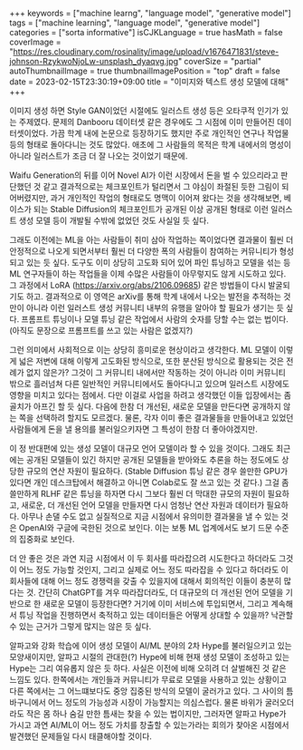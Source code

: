 +++
keywords = ["machine learng", "language model", "generative model"]
tags = ["machine learning", "language model", "generative model"]
categories = ["sorta informative"]
isCJKLanguage = true
hasMath = false
coverImage = "https://res.cloudinary.com/rosinality/image/upload/v1676471831/steve-johnson-RzykwoNjoLw-unsplash_dyaqvg.jpg"
coverSize = "partial"
autoThumbnailImage = true
thumbnailImagePosition = "top"
draft = false
date = 2023-02-15T23:30:19+09:00
title = "이미지와 텍스트 생성 모델에 대해"
+++

이미지 생성 하면 Style GAN이었던 시절에도 일러스트 생성 등은 오타쿠적 인기가 있는 주제였다. 문제의 Danbooru 데이터셋 같은 경우에도 그 시점에 이미 만들어진 데이터셋이었다. 가끔 학계 내에 논문으로 등장하기도 했지만 주로 개인적인 연구나 작업물 등의 형태로 돌아다니는 것도 많았다. 애초에 그 사람들의 목적은 학계 내에서의 명성이 아니라 일러스트가 조금 더 잘 나오는 것이었기 때문에.

Waifu Generation의 뒤를 이어 Novel AI가 이런 시장에서 돈을 벌 수 있으리라고 판단했던 것 같고 결과적으로는 체크포인트가 털리면서 그 야심이 좌절된 듯한 그림이 되어버렸지만, 과거 개인적인 작업의 형태로도 명맥이 이어져 왔다는 것을 생각해보면, 베이스가 되는 Stable Diffusion의 체크포인트가 공개된 이상 공개된 형태로 이런 일러스트 생성 모델 등이 개발될 수밖에 없었던 것도 사실일 듯 싶다.

그래도 이전에는 ML을 아는 사람들이 취미 삼아 작업하는 쪽이었다면 결과물이 훨씬 더 안정적으로 나오게 되면서부터 훨씬 더 다양한 폭의 사람들이 참여하는 커뮤니티가 형성되고 있는 듯 싶다. 도구도 이미 상당히 고도화 되어 있어 파인 튜닝하고 모델을 섞는 등 ML 연구자들이 하는 작업들을 이제 수많은 사람들이 아무렇지도 않게 시도하고 있다. 그 과정에서 LoRA (https://arxiv.org/abs/2106.09685) 같은 방법들이 다시 발굴되기도 하고. 결과적으로 이 영역은 arXiv를 통해 학계 내에서 나오는 발전을 추적하는 것만이 아니라 이런 일러스트 생성 커뮤니티 내부의 유행을 알아야 할 필요가 생기는 듯 싶다. 프롬프트 튜닝이나 모델 튜닝 같은 작업에서 사람의 숫자를 당할 수는 없는 법이다. (아직도 문장으로 프롬프트를 쓰고 있는 사람은 없겠지?)

그런 의미에서 사회적으로 이는 상당히 흥미로운 현상이라고 생각한다. ML 모델이 이렇게 넓은 저변에 대해 이렇게 고도화된 방식으로, 또한 분산된 방식으로 활용되는 것은 전례가 없지 않은가? 그것이 그 커뮤니티 내에서만 작동하는 것이 아니라 이미 커뮤니티 밖으로 흘러넘쳐 다른 일반적인 커뮤니티에서도 돌아다니고 있으며 일러스트 시장에도 영향을 미치고 있다는 점에서. 다만 이걸로 사업을 하려고 생각했던 이들 입장에서는 좀 골치가 아프긴 할 듯 싶다. 다음에 한참 더 개선된, 새로운 모델을 만든다면 공개하지 않는 쪽을 선택하려 할지도 모르겠다. 물론, 각자 이미 좋은 결과물들을 만들어내고 있었던 사람들에게 돈을 낼 용의를 불러일으키자면 그 특성이 한참 더 좋아야겠지만.

이 정 반대편에 있는 생성 모델이 대규모 언어 모델이라 할 수 있을 것이다. 그래도 최근에는 공개된 모델들이 있긴 하지만 공개된 모델들을 받아와도 추론을 하는 정도에도 상당한 규모의 연산 자원이 필요하다. (Stable Diffusion 튜닝 같은 경우 쓸만한 GPU가 있다면 개인 데스크탑에서 해결하고 아니면 Colab로도 잘 쓰고 있는 것 같다.) 그걸 좀 쓸만하게 RLHF 같은 튜닝을 하자면 다시 그보다 훨씬 더 막대한 규모의 자원이 필요하고, 새로운, 더 개선된 언어 모델을 만들자면 다시 엄청난 연산 자원과 데이터가 필요하다. 아무나 손댈 수도 없고 실질적으로 지금 시점에서 유의미한 결과물을 낼 수 있는 것은 OpenAI와 구글에 국한된 것으로 보인다. 이는 보통 ML 업계에서도 보기 드문 수준의 집중화로 보인다.

더 안 좋은 것은 과연 지금 시점에서 이 두 회사를 따라잡으려 시도한다고 하더라도 그것이 어느 정도 가능할 것인지, 그리고 실제로 어느 정도 따라잡을 수 있다고 하더라도 이 회사들에 대해 어느 정도 경쟁력을 갖출 수 있을지에 대해서 회의적인 이들이 충분히 많다는 것. 간단히 ChatGPT를 겨우 따라잡더라도, 더 대규모의 더 개선된 언어 모델을 기반으로 한 새로운 모델이 등장한다면? 거기에 이미 서비스에 투입되면서, 그리고 계속해서 튜닝 작업을 진행하면서 축적하고 있는 데이터들은 어떻게 상대할 수 있을까? 낙관할 수 있는 근거가 그렇게 많지는 않은 듯 싶다.

알파고와 강화 학습에 이어 생성 모델이 AI/ML 분야의 2차 Hype를 불러일으키고 있는 모양새이지만, 알파고 시절의 관대한(?) Hype에 비해 현재 생성 모델이 조성하고 있는 Hype는 그리 여유롭지 않은 듯 하다. 사실은 이전에 비해 오히려 더 살벌해진 것 같은 느낌도 있다. 한쪽에서는 개인들과 커뮤니티가 무료로 모델을 사용하고 있는 상황이고 다른 쪽에서는 그 어느떄보다도 중앙 집중된 방식의 모델이 굴러가고 있다. 그 사이의 틈바구니에서 어느 정도의 가능성과 시장이 가능할지는 의심스럽다. 물론 바위가 굴러오더라도 작은 몸 하나 숨길 만한 틈새는 찾을 수 있는 법이지만, 그러자면 알파고 Hype가 가시고 과연 AI/ML이 어느 정도 가치를 창출할 수 있는가라는 회의가 찾아온 시점에서 발견했던 문제들일 다시 태클해야할 것이다.